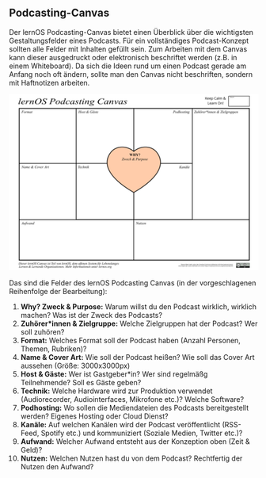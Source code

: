 
## Podcasting-Canvas
Der lernOS Podcasting-Canvas bietet einen Überblick über die wichtigsten Gestaltungsfelder eines Podcasts. Für ein vollständiges Podcast-Konzept sollten alle Felder mit Inhalten gefüllt sein. Zum Arbeiten mit dem Canvas kann dieser ausgedruckt oder elektronisch beschriftet werden (z.B. in einem Whiteboard). Da sich die Ideen rund um einen Podcast gerade am Anfang noch oft ändern, sollte man den Canvas nicht beschriften, sondern mit Haftnotizen arbeiten. 

![](images/lernOS-Podcasting-Canvas-de.png)

Das sind die Felder des lernOS Podcasting Canvas (in der vorgeschlagenen Reihenfolge der Bearbeitung):

1. **Why? Zweck & Purpose:** Warum willst du den Podcast wirklich, wirklich machen? Was ist der Zweck des Podcasts?
2. **Zuhörer*innen & Zielgruppe:** Welche Zielgruppen hat der Podcast? Wer soll zuhören?
3. **Format:** Welches Format soll der Podcast haben (Anzahl Personen, Themen, Rubriken)?
4. **Name & Cover Art:** Wie soll der Podcast heißen? Wie soll das Cover Art aussehen (Größe: 3000x3000px)
5. **Host & Gäste:** Wer ist Gastgeber*in? Wer sind regelmäßg Teilnehmende? Soll es Gäste geben?
6. **Technik:** Welche Hardware wird zur Produktion verwendet (Audiorecorder, Audiointerfaces, Mikrofone etc.)? Welche Software?
7. **Podhosting:** Wo sollen die Mediendateien des Podcasts bereitgestellt werden? Eigenes Hosting oder Cloud Dienst?
8. **Kanäle:** Auf welchen Kanälen wird der Podcast veröffentlicht (RSS-Feed, Spotify etc.) und kommuniziert (Soziale Medien, Twitter etc.)?
9. **Aufwand:** Welcher Aufwand entsteht aus der Konzeption oben (Zeit & Geld)?
10. **Nutzen:** Welchen Nutzen hast du von dem Podcast? Rechtfertig der Nutzen den Aufwand?